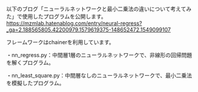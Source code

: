 以下のブログ「ニューラルネットワークと最小二乗法の違いについて考えてみた」で使用したプログラムを公開します。
https://mzmlab.hatenablog.com/entry/neural-regress?_ga=2.188565805.42200979.1579619375-148652472.1549099107

フレームワークはchainerを利用しています。

・nn_regress.py：中間層1層のニューラルネットワークで、非線形の回帰問題を解くプログラム。
  
・nn_least_square.py：中間層なしのニューラルネットワークで、最小二乗法を模擬したプログラム。
  
